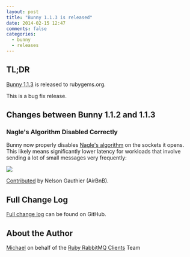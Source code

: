 ```yaml
---
layout: post
title: "Bunny 1.1.3 is released"
date: 2014-02-15 12:47
comments: false
categories: 
  - bunny
  - releases
---
```


## TL;DR

[Bunny 1.1.3](https://rubygems.org/gems/bunny/versions/1.1.3) is released to rubygems.org.

This is a bug fix release.


## Changes between Bunny 1.1.2 and 1.1.3

### Nagle's Algorithm Disabled Correctly

Bunny now properly disables [Nagle's algorithm](http://boundary.com/blog/2012/05/02/know-a-delay-nagles-algorithm-and-you/)
on the sockets it opens. This likely means
significantly lower latency for workloads that involve
sending a lot of small messages very frequently:

![](https://f.cloud.github.com/assets/1800798/2175168/ac09c4dc-95ba-11e3-93d9-a28fb25a8327.png)

[Contributed](https://github.com/ruby-amqp/bunny/pull/187) by Nelson Gauthier (AirBnB).


## Full Change Log

[Full change log](https://github.com/ruby-amqp/bunny/blob/1.1.x-stable/ChangeLog.md) can be found on GitHub.


## About the Author

[Michael](http://twitter.com/michaelklishin) on behalf of the [Ruby RabbitMQ Clients](http://github.com/ruby-amqp) Team
